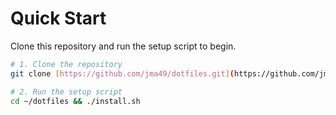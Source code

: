 # Quick Start

Clone this repository and run the setup script to begin.

```bash
# 1. Clone the repository
git clone [https://github.com/jma49/dotfiles.git](https://github.com/jma49/dotfiles.git) ~/dotfiles

# 2. Run the setup script
cd ~/dotfiles && ./install.sh
```

